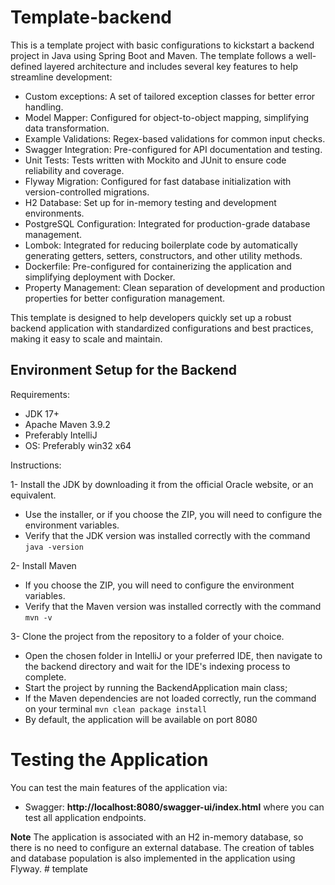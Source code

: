 # Template-backend

This is a template project with basic configurations to kickstart a backend project in Java using Spring Boot and Maven. The template follows a well-defined layered architecture and includes several key features to help streamline development:

*   Custom exceptions: A set of tailored exception classes for better error handling.
*   Model Mapper: Configured for object-to-object mapping, simplifying data transformation.
*   Example Validations: Regex-based validations for common input checks.
*   Swagger Integration: Pre-configured for API documentation and testing.
*   Unit Tests: Tests written with Mockito and JUnit to ensure code reliability and coverage.
*   Flyway Migration: Configured for fast database initialization with version-controlled migrations.
*   H2 Database: Set up for in-memory testing and development environments.
*   PostgreSQL Configuration: Integrated for production-grade database management.
*   Lombok: Integrated for reducing boilerplate code by automatically generating getters, setters, constructors, and other utility methods.
*   Dockerfile: Pre-configured for containerizing the application and simplifying deployment with Docker.
*   Property Management: Clean separation of development and production properties for better configuration management.

This template is designed to help developers quickly set up a robust backend application with standardized configurations and best practices, making it easy to scale and maintain.

## Environment Setup for the Backend

Requirements:

* JDK 17+
* Apache Maven 3.9.2 
* Preferably IntelliJ
* OS: Preferably win32 x64

Instructions:

1- Install the JDK by downloading it from the official Oracle website, or an equivalent.
  * Use the installer, or if you choose the ZIP, you will need to configure the environment variables.
  * Verify that the JDK version was installed correctly with the command ```java -version```
  
2- Install Maven
  * If you choose the ZIP, you will need to configure the environment variables.
  * Verify that the Maven version was installed correctly with the command ```mvn -v```

3- Clone the project from the repository to a folder of your choice.
  * Open the chosen folder in IntelliJ or your preferred IDE, then navigate to the backend directory and wait for the IDE's indexing process to complete.
  * Start the project by running the BackendApplication main class;
  * If the Maven dependencies are not loaded correctly, run the command on your terminal ```mvn clean package install```
  * By default, the application will be available on port 8080

# Testing the Application
You can test the main features of the application via:
  * Swagger: **http://localhost:8080/swagger-ui/index.html** where you can test all application endpoints.

**Note** The application is associated with an H2 in-memory database, so there is no need to configure an external database. The creation of tables and database population is also implemented in the application using Flyway.
#   t e m p l a t e 
 
 
